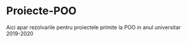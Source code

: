 # Proiecte-POO
 Aici apar rezolvarile pentru proiectele primite la POO in anul universitar 2019-2020
